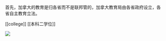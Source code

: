 首先，加拿大的教育是归各省而不是联邦管的，加拿大教育局由各省政府设立，各省自主教育立法。

[[college]] [[本科二学位]] 


![](https://picture-guan.oss-cn-hangzhou.aliyuncs.com/20220829184925.png)
